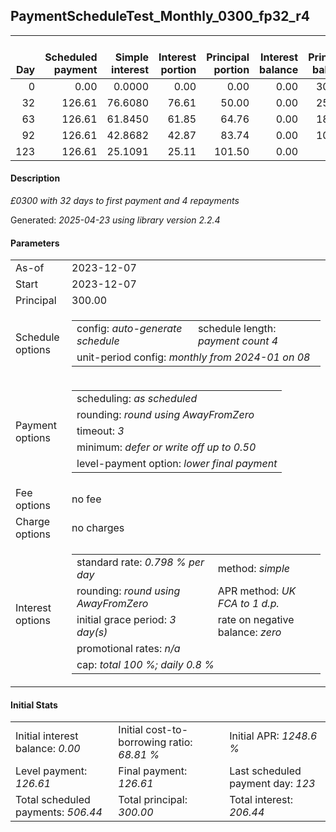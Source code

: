 <h2>PaymentScheduleTest_Monthly_0300_fp32_r4</h2>
<table>
    <thead style="vertical-align: bottom;">
        <th style="text-align: right;">Day</th>
        <th style="text-align: right;">Scheduled payment</th>
        <th style="text-align: right;">Simple interest</th>
        <th style="text-align: right;">Interest portion</th>
        <th style="text-align: right;">Principal portion</th>
        <th style="text-align: right;">Interest balance</th>
        <th style="text-align: right;">Principal balance</th>
        <th style="text-align: right;">Total simple interest</th>
        <th style="text-align: right;">Total interest</th>
        <th style="text-align: right;">Total principal</th>
    </thead>
    <tr style="text-align: right;">
        <td class="ci00">0</td>
        <td class="ci01" style="white-space: nowrap;">0.00</td>
        <td class="ci02">0.0000</td>
        <td class="ci03">0.00</td>
        <td class="ci04">0.00</td>
        <td class="ci05">0.00</td>
        <td class="ci06">300.00</td>
        <td class="ci07">0.0000</td>
        <td class="ci08">0.00</td>
        <td class="ci09">0.00</td>
    </tr>
    <tr style="text-align: right;">
        <td class="ci00">32</td>
        <td class="ci01" style="white-space: nowrap;">126.61</td>
        <td class="ci02">76.6080</td>
        <td class="ci03">76.61</td>
        <td class="ci04">50.00</td>
        <td class="ci05">0.00</td>
        <td class="ci06">250.00</td>
        <td class="ci07">76.6080</td>
        <td class="ci08">76.61</td>
        <td class="ci09">50.00</td>
    </tr>
    <tr style="text-align: right;">
        <td class="ci00">63</td>
        <td class="ci01" style="white-space: nowrap;">126.61</td>
        <td class="ci02">61.8450</td>
        <td class="ci03">61.85</td>
        <td class="ci04">64.76</td>
        <td class="ci05">0.00</td>
        <td class="ci06">185.24</td>
        <td class="ci07">138.4530</td>
        <td class="ci08">138.46</td>
        <td class="ci09">114.76</td>
    </tr>
    <tr style="text-align: right;">
        <td class="ci00">92</td>
        <td class="ci01" style="white-space: nowrap;">126.61</td>
        <td class="ci02">42.8682</td>
        <td class="ci03">42.87</td>
        <td class="ci04">83.74</td>
        <td class="ci05">0.00</td>
        <td class="ci06">101.50</td>
        <td class="ci07">181.3212</td>
        <td class="ci08">181.33</td>
        <td class="ci09">198.50</td>
    </tr>
    <tr style="text-align: right;">
        <td class="ci00">123</td>
        <td class="ci01" style="white-space: nowrap;">126.61</td>
        <td class="ci02">25.1091</td>
        <td class="ci03">25.11</td>
        <td class="ci04">101.50</td>
        <td class="ci05">0.00</td>
        <td class="ci06">0.00</td>
        <td class="ci07">206.4303</td>
        <td class="ci08">206.44</td>
        <td class="ci09">300.00</td>
    </tr>
</table>
<h4>Description</h4>
<p><i>£0300 with 32 days to first payment and 4 repayments</i></p>
<p>Generated: <i>2025-04-23 using library version 2.2.4</i></p>
<h4>Parameters</h4>
<table>
    <tr>
        <td>As-of</td>
        <td>2023-12-07</td>
    </tr>
    <tr>
        <td>Start</td>
        <td>2023-12-07</td>
    </tr>
    <tr>
        <td>Principal</td>
        <td>300.00</td>
    </tr>
    <tr>
        <td>Schedule options</td>
        <td>
            <table>
                <tr>
                    <td>config: <i>auto-generate schedule</i></td>
                    <td>schedule length: <i><i>payment count</i> 4</i></td>
                </tr>
                <tr>
                    <td colspan="2" style="white-space: nowrap;">unit-period config: <i>monthly from 2024-01 on 08</i></td>
                </tr>
            </table>
        </td>
    </tr>
    <tr>
        <td>Payment options</td>
        <td>
            <table>
                <tr>
                    <td>scheduling: <i>as scheduled</i></td>
                </tr>
                <tr>
                    <td>rounding: <i>round using AwayFromZero</i></td>
                </tr>
                <tr>
                    <td>timeout: <i>3</i></td>
                </tr>
                <tr>
                    <td>minimum: <i>defer&nbsp;or&nbsp;write&nbsp;off&nbsp;up&nbsp;to&nbsp;0.50</i></td>
                </tr>
                <tr>
                    <td>level-payment option: <i>lower&nbsp;final&nbsp;payment</i></td>
                </tr>
            </table>
        </td>
    </tr>
    <tr>
        <td>Fee options</td>
        <td>no fee
        </td>
    </tr>
    <tr>
        <td>Charge options</td>
        <td>no charges
        </td>
    </tr>
    <tr>
        <td>Interest options</td>
        <td>
            <table>
                <tr>
                    <td>standard rate: <i>0.798 % per day</i></td>
                    <td>method: <i>simple</i></td>
                </tr>
                <tr>
                    <td>rounding: <i>round using AwayFromZero</i></td>
                    <td>APR method: <i>UK FCA to 1 d.p.</i></td>
                </tr>
                <tr>
                    <td>initial grace period: <i>3 day(s)</i></td>
                    <td>rate on negative balance: <i>zero</i></td>
                </tr>
                <tr>
                    <td colspan="2">promotional rates: <i><i>n/a</i></i></td>
                </tr>
                <tr>
                    <td colspan="2">cap: <i>total 100 %; daily 0.8 %</td>
                </tr>
            </table>
        </td>
    </tr>
</table>
<h4>Initial Stats</h4>
<table>
    <tr>
        <td>Initial interest balance: <i>0.00</i></td>
        <td>Initial cost-to-borrowing ratio: <i>68.81 %</i></td>
        <td>Initial APR: <i>1248.6 %</i></td>
    </tr>
    <tr>
        <td>Level payment: <i>126.61</i></td>
        <td>Final payment: <i>126.61</i></td>
        <td>Last scheduled payment day: <i>123</i></td>
    </tr>
    <tr>
        <td>Total scheduled payments: <i>506.44</i></td>
        <td>Total principal: <i>300.00</i></td>
        <td>Total interest: <i>206.44</i></td>
    </tr>
</table>

